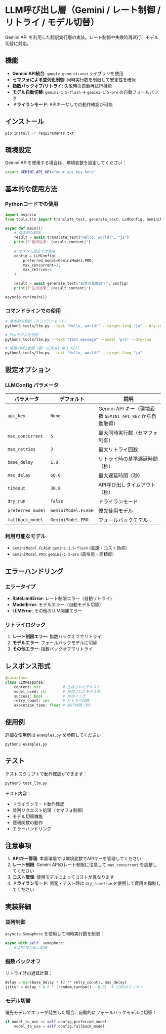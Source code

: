 # LLM呼び出し層（Gemini / レート制御 / リトライ / モデル切替）

Gemini API を利用した翻訳実行層の実装。レート制御や失敗時再試行、モデル切替に対応。

## 機能

- **Gemini API統合**: `google-generativeai`ライブラリを使用
- **セマフォによる並列化制御**: 同時実行数を制限して安定性を確保
- **指数バックオフ/リトライ**: 失敗時の自動再試行機能
- **モデル自動切替**: `gemini-1.5-flash` → `gemini-1.5-pro` の自動フォールバック
- **ドライランモード**: APIキーなしでの動作確認が可能

## インストール

```bash
pip install -r requirements.txt
```

## 環境設定

Gemini APIを使用する場合は、環境変数を設定してください：

```bash
export GEMINI_API_KEY="your_api_key_here"
```

## 基本的な使用方法

### Pythonコードでの使用

```python
import asyncio
from tools.llm import translate_text, generate_text, LLMConfig, GeminiModel

async def main():
    # 基本的な翻訳
    result = await translate_text("Hello, world!", "ja")
    print(f"翻訳結果: {result.content}")
    
    # カスタム設定での使用
    config = LLMConfig(
        preferred_model=GeminiModel.PRO,
        max_concurrent=3,
        max_retries=5
    )
    
    result = await generate_text("日本の首都は？", config)
    print(f"生成結果: {result.content}")

asyncio.run(main())
```

### コマンドラインでの使用

```bash
# 基本的な翻訳（ドライランモード）
python3 tools/llm.py --text "Hello, world!" --target-lang "ja" --dry-run

# Proモデルを使用
python3 tools/llm.py --text "Test message" --model "pro" --dry-run

# 実際のAPI使用（要: GEMINI_API_KEY）
python3 tools/llm.py --text "Hello, world!" --target-lang "ja"
```

## 設定オプション

### LLMConfig パラメータ

| パラメータ | デフォルト | 説明 |
|-----------|-----------|------|
| `api_key` | `None` | Gemini API キー（環境変数 `GEMINI_API_KEY` から自動取得） |
| `max_concurrent` | `5` | 最大同時実行数（セマフォ制御） |
| `max_retries` | `3` | 最大リトライ回数 |
| `base_delay` | `1.0` | リトライ時の基準遅延時間（秒） |
| `max_delay` | `60.0` | 最大遅延時間（秒） |
| `timeout` | `30.0` | API呼び出しタイムアウト（秒） |
| `dry_run` | `False` | ドライランモード |
| `preferred_model` | `GeminiModel.FLASH` | 優先使用モデル |
| `fallback_model` | `GeminiModel.PRO` | フォールバックモデル |

### 利用可能なモデル

- `GeminiModel.FLASH`: `gemini-1.5-flash` (高速・コスト効率)
- `GeminiModel.PRO`: `gemini-1.5-pro` (高性能・高精度)

## エラーハンドリング

### エラータイプ

- **RateLimitError**: レート制限エラー（自動リトライ）
- **ModelError**: モデルエラー（自動モデル切替）
- **LLMError**: その他のLLM関連エラー

### リトライロジック

1. **レート制限エラー**: 指数バックオフでリトライ
2. **モデルエラー**: フォールバックモデルに切替
3. **その他エラー**: 指数バックオフでリトライ

## レスポンス形式

```python
@dataclass
class LLMResponse:
    content: str          # 生成されたテキスト
    model_used: str       # 使用されたモデル名
    success: bool         # 成功フラグ
    retry_count: int      # リトライ回数
    execution_time: float # 実行時間（秒）
```

## 使用例

詳細な使用例は `examples.py` を参照してください：

```bash
python3 examples.py
```

## テスト

テストスクリプトで動作確認ができます：

```bash
python3 test_llm.py
```

テスト内容：
- ドライランモード動作確認
- 並列リクエスト処理（セマフォ制御）
- モデル切替機能
- 便利関数の動作
- エラーハンドリング

## 注意事項

1. **APIキー管理**: 本番環境では環境変数でAPIキーを管理してください
2. **レート制限**: Gemini APIのレート制限に注意して `max_concurrent` を調整してください
3. **コスト管理**: 使用モデルによってコストが異なります
4. **ドライランモード**: 開発・テスト時は `dry_run=True` を使用して費用を抑制してください

## 実装詳細

### 並列制御

`asyncio.Semaphore` を使用して同時実行数を制限：

```python
async with self._semaphore:
    # API呼び出し処理
```

### 指数バックオフ

リトライ時の遅延計算：

```python
delay = min(base_delay * (2 ** retry_count), max_delay)
jitter = delay * 0.2 * (random.random() - 0.5)  # ±20%のジッター
```

### モデル切替

優先モデルでエラーが発生した場合、自動的にフォールバックモデルに切替：

```python
if model_to_use == self.config.preferred_model:
    model_to_use = self.config.fallback_model
```